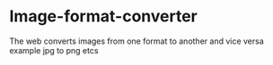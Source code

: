 # Image-format-converter
The web converts images from one format to another and vice versa example jpg to png etcs
